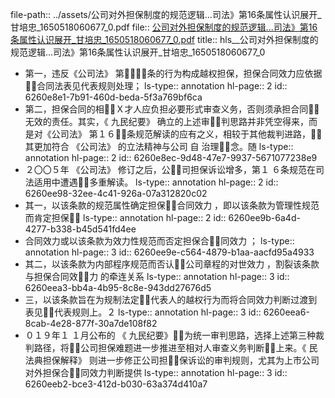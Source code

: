 file-path:: ../assets/公司对外担保制度的规范逻辑...司法》第16条属性认识展开_甘培忠_1650518060677_0.pdf
file:: [公司对外担保制度的规范逻辑...司法》第16条属性认识展开_甘培忠_1650518060677_0.pdf](../assets/公司对外担保制度的规范逻辑...司法》第16条属性认识展开_甘培忠_1650518060677_0.pdf)
title:: hls__公司对外担保制度的规范逻辑...司法》第16条属性认识展开_甘培忠_1650518060677_0

- 第一，违反《公司法》 第１６条的行为构成越权担保，担保合同效力应依据合同法表见代表规则处理；
  ls-type:: annotation
  hl-page:: 2
  id:: 6260e8e1-7b91-460d-beda-5f3a769bf6ca
- 第二，担保合同的相Ｘ才人应负担必要形式审查义务，否则须承担合同无效的责任。其实，《 九民纪要》  确立的上述审判思路并非凭空得来，而是对《公司法》 第１６条规范解读的应有之义，相较于其他裁判进路，其更加符合 《公司法》  的立法精神与公司 自 治理念。随
  ls-type:: annotation
  hl-page:: 2
  id:: 6260e8ec-9d48-47e7-9937-5671077238e9
- ２〇〇５年 《公司法》  修订之后，公司担保诉讼增多，第１ ６条规范在司法适用中遭遇多重解读。
  ls-type:: annotation
  hl-page:: 2
  id:: 6260ee98-32ee-4c41-926a-07a312820c02
- 其一，以该条款的规范属性确定担保合同效力 ，即以该条款为管理性规范而肯定担保
  ls-type:: annotation
  hl-page:: 2
  id:: 6260ee9b-6a4d-4277-b338-b45d541fd4ee
- 合同效力或以该条款为效力性规范而否定担保合同效力 ；
  ls-type:: annotation
  hl-page:: 3
  id:: 6260ee9e-c564-4879-b1aa-aacfd95a4933
- 其二，以该条款为内部程序规范而否认公司章程的对世效力 ，割裂该条款与担保合同效力 的牵连关系
  ls-type:: annotation
  hl-page:: 3
  id:: 6260eea3-bb4a-4b95-8c8e-943dd27676d5
- 三，以该条款旨在为规制法定代表人的越权行为而将合同效力判断过渡到表见代表规则上。２
  ls-type:: annotation
  hl-page:: 3
  id:: 6260eea6-8cab-4e28-877f-30a7de108f82
- ０１９年１ １月公布的 《 九民纪要》为统一审判思路，选择上述第三种裁判路径，将公司担保难题进一步推进至相对人审查义务判断上来。《 民法典担保解释》  则进一步修正公司担保诉讼的审判规则，尤其为上市公司对外担保合同效力判断提供
  ls-type:: annotation
  hl-page:: 3
  id:: 6260eeb2-bce3-412d-b030-63a374d410a7